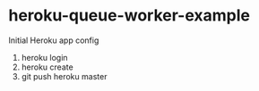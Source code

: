 # heroku-queue-worker-example

Initial Heroku app config

1. heroku login
2. heroku create
3. git push heroku master
